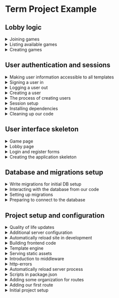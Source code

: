 # Term Project Example

## Lobby logic

<details>
  <summary>Joining games</summary>

### Joining games

The last piece of functionality we will implement in this section is the ability to join a game (the only other thing in the lobby is chat, and we need sockets for that). This will require the addition of a query in [`backend/db/games/index.js`](/backend/db/games/index.js) to add a user to a game - the html was put in place for this in the last section, when we used the results of the available games query to populate the lobby list. Note that there is a possible race condition in this order of events that we could prevent with some more advanced sql (outside of the scope of this course). Also, I get to hard code the `seat` field because I (intentionally) chose a straightforward game that only allows two players; your logic will likely need to be smarter:

```js
import db from "../connection.js";

const Sql = {
  /* existing queries */
  IS_PLAYER_IN_GAME:
    "SELECT * FROM game_users WHERE game_users.game_id=$1 AND game_users.user_id=$2",
};

/* existing logic */

const join = async (gameId, userId) => {
  // This will throw if the user is in the game since I have chosen the `none` method:
  await db.none(Sql.IS_PLAYER_IN_GAME(gameId, userId));

  await db.none(Sql.ADD_PLAYER, [gameId, userId, 2]);
};

export default {
  create,
  get,
  available,
  join,
};
```

In [`backend/routes/games/index.js`](/backend/routes/games/index.js), we add the user to the game with the new query, and redirect to the game page:

```js
router.post("/join/:id", async (request, response) => {
  const { id: gameId } = request.params;
  const { id: userId } = request.session.user;

  try {
    await Games.join(gameId, userId);

    response.redirect(`/games/${gameId}`);
  } catch (error) {
    console.log(error);
    response.redirect("/lobby");
  }
});
```

</details>

<details>
  <summary>Listing available games</summary>

### [Listing available games](https://github.com/sfsu-csc-667-spring-2024-roberts/jrobs-term-project/commit/eff3421c8ab0deeffd53141ff5ab45abf5b785d2)

Note that the logic discussed and written in this section is particular to the game I am creating; this logic will differ from yours! In my game, I can determine which games still need players by looking for any `game_id` in the `game_users` table that only has one row. The query I came up with is ... a little involved ...; feel free to use multiple queries (we're going for the end result, not super performant queries - I suggest a db course if that is interesting to you, but we don't need to optimize until we see a problem).

These are my additions to [`backend/db/games/index.js`](/backend/db/games/index.js):

```js
import db from "../connection.js";

const Sql = {
  /* Existing queries */
  GET_AVAILABLE: `
    SELECT games.*, users.email, users.gravatar FROM games
    INNER JOIN (
        SELECT game_users.game_id
        FROM game_users GROUP BY game_id
        HAVING COUNT(*) < 2
    ) AS temp ON games.id=temp.game_id
    LEFT JOIN users ON users.id=games.creator_id
    WHERE games.id > $[game_id_start]
    ORDER BY games.id
    LIMIT $[limit]
    OFFSET $[offset]
  `,
};

/* Existing code */

const available = async (game_id_start = 0, limit = 10, offset = 0) => {
  const games = await db.any(Sql.GET_AVAILABLE, {
    game_id_start,
    limit,
    offset,
  });

  return games;
};

export default {
  create,
  get,
  available,
};
```

One thing I will highlight is the use of `limit` and `offset` clauses, with an `order by games.id` - this means later, if I want to, I will be able to paginate based on the _last game id I saw_, which could come in handy.

The [`backend/routes/games/index.js`](/backend/routes/games/index.js) route was updated to use the new `available` query, and the [`backend/routes/games/games.ejs`](/backend/routes/games/games.ejs) template was updated to use the results of this query.

I also snuck in some html that I may want later on for dynamically adding games to the available game list. Feel free to skip this for now, I will point it out again when we come to it:

```html
<template id="available-game-template">
  <%- include("available-game", { game: { id: -1, gravatar: ""}}) %>
</template>
```

</details>

<details>
  <summary>Creating games</summary>

### [Creating games](https://github.com/sfsu-csc-667-spring-2024-roberts/jrobs-term-project/commit/dfeecbef16979c2a3253ab31a8b7fd6149380202)

My html skeleton already included a button for creating games; I have updated it to include an input, and to wrap both the input and the button in a form element. You may require more advanced logic (for example, a dialog) to allow users to create a game. The form will post to a new route, `create`, in the [`backend/routes/games/index.js`](/backend/routes/games/index.js) route. On successful completion of a game, the user will be redirected the new game page. All of this requires some additional database logic ([`backend/db/games/index.js`](/backend/db/games/index.js)) for creating a game and adding the user that created the game to the `game_users` table.

In [`backend/db/users/index.js`](/backend/db/users/index.js)

```js
import db from "../connection.js";

const Sql = {
  CREATE:
    "INSERT INTO games (creator_id, description) VALUES ($1, $2) RETURNING id",
  UPDATE_DESCRIPTION: "UPDATE games SET description=$1 WHERE id=$2",
  ADD_PLAYER: "INSERT INTO game_users (game_id, user_id) VALUES ($1, $2)",
};

const create = async (creatorId, description) => {
  try {
    const { id } = await db.one(Sql.CREATE, [
      creatorId,
      description || "placeholder",
    ]);

    if (description === undefined) {
      await db.none(Sql.UPDATE_DESCRIPTION, [`Game ${id}`, id]);
    }

    await db.none(Sql.ADD_PLAYER, [creatorId, id]);

    return id;
  } catch (error) {
    console.error(error);
    throw error;
  }
};

export default {
  create,
};
```

Don't forget to update your "manifest file" ([`backend/db/index.js`](/backend/db/index.js)):

```js
export { default as Games } from "./games/index.js";
export { default as Users } from "./users/index.js";
```

The `games/create` route can be a post route in [`backend/routes/games/index.js`](/backend/routes/games/index.js):

```js
import { Games } from "../../db/index.js";

/* Existing code */

router.post("/create", async (request, response) => {
  const { id: creatorId } = request.session.user;
  const { description } = request.body;

  try {
    const id = await Games.create(creatorId, description);
    response.redirect(`/games/${id}`);
  } catch (error) {
    // If we were nice we would provide the user with an error message
    response.redirect("/lobby");
  }
});
```

Now that we have some game and game user information, we can create some additional database logic to retrieve that information for display in the [`backend/routes/games/games.ejs`](/backend/routes/games/games.ejs) template. In [`backend/db/games/index.js`](/backend/db/games/index.js), add:

```js
const Sql = {
  /* Existing queries */
  GET_GAME: "SELECT * FROM games WHERE id=$1",
  GET_USERS:
    "SELECT users.id, users.email, game_users.seat FROM users, game_users, games WHERE games.id=$1 AND game_users.game_id=games.id AND game_users.user_id=users.id ORDER BY game_users.seat",
};

/* Existing Code */
const get = async (gameId) => {
  // We could use a join, but it gets nasty quickly
  const game = await db.one(Sql.GET_GAME, [gameId]);
  const users = await db.any(Sql.GET_USERS, [gameId]);

  return {
    ...game,
    users,
  };
};

export default {
  create,
  get,
};
```

Update the [route](/backend/routes/games/index.js):

```js
router.get("/:id", async (request, response) => {
  const { id } = request.params;
  const gameData = await Games.get(id);

  response.render("games/games", gameData);
});
```

Now, all of the game data that is returned can be used in the template. Check out the template code to see how I chose to use it; here's the result of a `Games.get` query:

```json
{
  "id": 11,
  "created_at": "2024-04-05T23:21:43.966Z",
  "creator_id": 5,
  "description": "My super fun game",
  "users": [
    {
      "id": 5,
      "email": "jrob@sfsu.edu",
      "gravatar": "f03deabb0378ab2658e86c4c7fbfd369fd7993429790709c05738483d482ce4e",
      "seat": 1
    }
  ]
}
```

Note: I made some unrelated changes to some DB queries and templates because I got tired of calculating my gravatar hash every time I needed it. The changes calculate the gravatar hash when a user is created, and then returns that value along with the id and email for insertion into the session.

</details>

## User authentication and sessions

<details>
  <summary>Making user information accessible to all templates</summary>

### Making user information accessible to all templates

We will frequently need user information in our templates. In this example, I will be updating a users avatar anywhere it is displayed on the site using their [gravatar](https://docs.gravatar.com/general/hash/), which requires their email (encrypted, but same idea). This can be done when we check for user authentication in [`backend/middleware/is-authenticated.js`](/backend/middleware/is-authenticated.js):

```js
import { createHash } from "crypto";

export default function (request, response, next) {
  if (
    request.session.user !== undefined &&
    request.session.user.id !== undefined
  ) {
    response.locals.user = {
      ...request.session.user,
      hash: createHash("sha256")
        .update(request.session.user.email)
        .digest("hex"),
    };

    next();
  } else {
    response.redirect("/");
  }
}
```

Anywhere I use an image of a user, I can update the `src` and `alt` attributes:

```html
<img
  class="h-8 w-8 rounded-full"
  src="https://gravatar.com/avatar/<%= user.hash %>"
  alt="<%= user.email %>"
/>
```

</details>

<details>
  <summary>Signing a user in</summary>

### Signing a user in

With users able to register, the sign in logic can now be implemented:

```js
router.post("/login", async (request, response) => {
  const { password, email } = request.body;

  try {
    if (await checkPassword(email, password)) {
      const user = await Users.find(email);
      request.session.user = {
        id: user.id,
        email: user.email,
      };

      response.redirect("/lobby");
    } else {
      throw "User not found";
    }
  } catch (error) {
    // If we were nice, we would add an error message of some sort
    response.redirect("/login");
  }
});
```

Make sure that your sign in form posts to the correct route (my implementation handled this in the last step, in [`backend/routes/auth/form.ejs`](/backend/routes/auth/form.ejs)).

</details>

<details>
  <summary>Logging a user out</summary>

### [Logging a user out](https://github.com/sfsu-csc-667-spring-2024-roberts/jrobs-term-project/commit/40229110e40bc243e5aaa323d55cfec0b15b908a)

If you stop your server and restart it, and browse to the `/lobby` page, you should still be logged in. The browser is sending the cookie that `express-session` created back to the server when it makes a request, and the session information that is stored in the database is getting populated into the `request.session` object. This is convenient, but will prevent use from testing or sign in logic, so we will now implement the logic for signing out. This is fairly straightforward - we simply need to tell `express-session` to remove the session information from the database when the `/auth/logout` route is called in [`backend/routes/auth/index.js`](/backend/routes/auth/index.js) (see the `express-session` docs if you're curious about why some of this code was written):

```js
router.get("/logout", (request, response, next) => {
  request.session.user = null;
  request.session.save((error) => {
    if (error) {
      next(error);
    }

    request.session.regenerate((error) => {
      if (error) {
        next(error);
        response.redirect("/");
      }
    });
  });
});
```

We also need to provide a logout link (I have done so in my html skeleton already in [`backend/routes/layout/navigation.ejs`](/backend/routes/layout/navigation.ejs)):

```html
<a href="/auth/logout">Sign out</a>
```

</details>

<details>
  <summary>Creating a user</summary>

### [Creating a user](https://github.com/sfsu-csc-667-spring-2024-roberts/jrobs-term-project/commit/b25e21f003530d80cd626824e1f579540e63a6f9)

We need one more dependency for user creation - a package that will securely encrypt user passwords:

```
npm install bcrypt
```

We can now hook up the logic for user creation with the registration form. This is going to require some database access logic, which will be created in [`backend/db/users/index.js`](/backend/db/users/index.js):

```js
import db from "../connection.js";

const Sql = {
  INSERT:
    "INSERT INTO users (email, password) VALUES ($1, $2) RETURNING id, email",
  EXISTS: "SELECT id FROM users WHERE email=$1",
  // Note that this is ONLY for use in our backend (since it returns the password)
  FIND: "SELECT * FROM users WHERE email=$1 AND password=$2",
};

const create = async (email, password) => db.one(Sql.INSERT, [email, password]);
const exists = async (email) => {
  return null !== (await db.oneOrNone(Sql.EXISTS, [email]));
};
const find = async (email) => {
  const result = await db.oneOrNone(Sql.FIND, [email, password]);

  if (result === null) {
    throw "User with those credentials not found";
  } else {
    return result;
  }
};

export default {
  create,
  exists,
  find,
};
```

Since we will be adding multiple files for database access, create a "manifest file" [`backend/db/index.js`](/backend/db/index.js):

```js
export { default as Users } from "./users/index.js";
```

Moving on to [`backend/routes/auth/index.js`](/backend/routes/auth/index.js) to add the logic for user creation (I accidentally omitted the `post` route in initial setup):

```js
router.post("/register", async (request, response) => {
  const { password, email } = request.body;

  if (await Users.exists(email)) {
    // The user email already exists in our database
    response.redirect("/auth/login");
  } else {
    const encryptedPassword = await encryptPassword(password);

    request.session.user = await Users.create(email, encryptedPassword);
    response.redirect("/lobby");
  }
});
```

To keep my route file concise, I added a module to handle the password related functionality at [`backend/routes/auth/password-handling.js`](/backend/routes/auth/password-handling.js):

```js
import bcrypt from "bcrypt";
import { Users } from "../../db/index.js";

const SALT_ROUNDS = 10;

export async function encryptPassword(clearTextPassword) {
  return await bcrypt.hash(clearTextPassword, SALT_ROUNDS);
}

export async function checkPassword(email, password) {
  try {
    const user = await Users.find(email);

    return await bcrypt.compare(password, user.password);
  } catch (error) {
    return false;
  }
}
```

Finally, we can tell the [authentication form](/backend/routes/auth/form.ejs) that, when registering, the form should post to the `/auth/register` route.

```html
<form class="space-y-6" action="/auth/<%= format %>" method="POST">
  <!-- form content -->
</form>
```

With all of this logic in place, the [`backend/middleware/is-authenticated.js`](/backend/middleware/is-authenticated.js) middleware can be updated to make use of the `request.session` object:

```js
export default function (request, response, next) {
  if (
    request.session.user !== undefined &&
    request.session.user.id !== undefined
  ) {
    next();
  } else {
    response.redirect("/");
  }
}
```

You should now be able to browse to the registration form, enter your information, and submit it. This will add a user to the database, and redirect the user to the lobby page. Checking the database, we see a new record is created in the users table, along with a new entry in the sessions table:

```
jrobs-term-project=# select * from users;
 id |         email          |                           password                           |         created_at
----+------------------------+--------------------------------------------------------------+----------------------------
  1 | roberts.john@gmail.com | $2b$10$WFXJbojVXaWmAHzBplPr3.AP/g9WPssUjKDqcEXHcxkK55bTVKbk2 | 2024-04-05 12:37:14.465868
(1 row)

               sid                |                                                             sess                                                              |       expire
----------------------------------+-------------------------------------------------------------------------------------------------------------------------------+---------------------
 c7_qD9G2g2xIKun3oiwCnkMmRRMrSBTY | {"cookie":{"originalMaxAge":null,"expires":null,"httpOnly":true,"path":"/"},"user":{"id":1,"email":"roberts.john@gmail.com"}} |
(4 rows)
```

</details>

<details>
  <summary>The process of creating users</summary>

### The process of creating users

We now have everything in place to be able to create and authenticate users. Whenever a user is authenticated, we will update the session to include their user id (which will allow us to update the [`backend/middleware/is-authenticated.js`](/backend/middleware/is-authenticated.js) middleware to check the session for a user id, rather than the querystring hack that has been used to this point).

#### Registration

User registers with the registration form created in our html/css skeleton, providing their email and password.

1. Ensure the user does not exist (for this sample application, that means checking to see if the email already exists in the users table). If the user exists, redirect to the login form (or provide a message indicating that the email is taken)
2. Encrypt the password for storage - passwords should never be stored as clear text, just in case a bad actor gets access to the database
3. Create an entry in the users table that includes the email and encrypted password
4. Update the session with the new user id
5. Redirect to the lobby page

#### Login

User provides their email and password in the login form.

1. Encrypt the password
2. Check the users table for an entry containing the email and encrypted password
3. If an entry exists, update the session with the user id from that record
4. Redirect to the lobby page

</details>

<details>
  <summary>Session setup</summary>

### [Session setup](https://github.com/sfsu-csc-667-spring-2024-roberts/jrobs-term-project/commit/25caeead7b0447ced255a4ba61b6a944072f7fe0)

We need to configure the `express-session` middleware, and tell our server about it. We can make use of our newly organized `server.js` file and `config` directory, and add a file for session setup [`backend/config/session.js](/backend/config/session.js) (don't forget to update the "manifest file"):

```js
import connectPgSimple from "connect-pg-simple";
import session from "express-session";

let sessionMiddleware = undefined;

export default function getSession() {
  if (sessionMiddleware === undefined) {
    return session({
      store: new (connectPgSimple(session))({ createTableIfMissing: true }),
      secret: process.env.SESSION_SECRET,
      resave: true,
      saveUninitialized: true,
      secure: process.env.NODE_ENV === "production",
    });
  }

  return sessionMiddleware;
}
```

In this code, the value of `sessionMiddleware` is being cached within the module so that repeated calls can be made to this function to get the _same_ session middleware. In addition - unlike our other config functions - we are returning the `session` object; we are going to need it later on! Also, a new environment variable named `SESSION_SECRET` is being used by `express-session` to sign the cookie; make sure to add this to your `.env` file!

After making a request to the server, the session middleware initializes the table it will be using for session storage (that is what the `createTableIsMissing` configuration is for in the store setup).

```
jrobs-term-project=# \dt
              List of relations
 Schema |        Name         | Type  | Owner
--------+---------------------+-------+-------
 public | game_cards          | table | jrob
 public | game_users          | table | jrob
 public | games               | table | jrob
 public | pgmigrations        | table | jrob
 public | session             | table | jrob
 public | standard_deck_cards | table | jrob
 public | test_table          | table | jrob
 public | users               | table | jrob
(8 rows)

jrobs-term-project=# select * from session;
               sid                |                                     sess                                     |       expire
----------------------------------+------------------------------------------------------------------------------+---------------------
 dUP56eT-FydoU0xAWALTACJ38s7_7Gtf | {"cookie":{"originalMaxAge":null,"expires":null,"httpOnly":true,"path":"/"}} | 2024-04-06 11:38:33
 HpkqymFa7tgKLGaKTv94Vq58Cjyt_Rap | {"cookie":{"originalMaxAge":null,"expires":null,"httpOnly":true,"path":"/"}} | 2024-04-06 11:38:33
(2 rows)
```

</details>

<details>
  <summary>Installing dependencies</summary>

### [Installing dependencies](https://github.com/sfsu-csc-667-spring-2024-roberts/jrobs-term-project/commit/153f5628d4e40b0fa0575b5fc0aff5d8ac89b367)

Begin by install the required packages:

1. [`express-session`](https://www.npmjs.com/package/express-session) is express middleware that creates a session id, and sends that session id in a cookie to the requesting client. On the server, we will associate some information with this session id (like user id). By default, this information is stored in memory, which is _volatile_ - any time the server restarts, the process' memory will be reclaimed, and we will lose all session data (this will be solved with the next package in this list).

   A cookie is simply an HTTP header whose value is defined by the server - in this case, the value is going to be the session id. Whenever the client makes a request to the server, it will automatically send any cookies that it has received from that domain. The `express-session` middleware will automatically look up any information associated with that session id, and make it available in the `request` object in our routes.

2. `connect-pg-simple` is express middleware that automates the storage of session information in our postgres database, allowing our server to persist session information in a non-volatile (i.e. memory) store.

```
npm install express-session connect-pg-simple
```

</details>

<details>
  <summary>Cleaning up our code</summary>

### [Cleaning up our code](https://github.com/sfsu-csc-667-spring-2024-roberts/jrobs-term-project/commit/12b07b35febe784f2ea15285eb8ae2fc0b38baf3)

Our [`backend/server.js`] file is becoming a little verbose, and now is a good time to refactor the code to make it more readable and organized. To do this, we will create a new directory named `config`, with individual files to handle setup of different concerns. Each of these files will `export` a function that takes the `express` `app` object as a parameter, along with any other information required from the server to handle configuration for a given concern. In addition to configuration, we can also make our route and middleware imports more concise, by adding a "manifest file" that re-exports individual functions from existing modules in their respective directories.

#### Organizing server configuration

Create the file [`backend/config/livereload.js](/backend/config/livereload.js) with this content:

```js
import connectLiveReload from "connect-livereload";
import livereload from "livereload";
import * as path from "path";

export default function liveReload(app, staticFilesPath) {
  if (process.env.NODE_ENV === "development") {
    const liveReloadServer = livereload.createServer();
    liveReloadServer.watch(path.join(staticFilesPath, "dist"));
    liveReloadServer.server.once("connection", () => {
      setTimeout(() => {
        liveReloadServer.refresh("/");
      }, 100);
    });

    app.use(connectLiveReload());
  }
}
```

Create the file [`backend/config/views.js`](/backend/config/views.js) with this content:

```js
import express from "express";

export default function views(app, viewsPath, staticFilesPath) {
  app.set("views", viewsPath);
  app.set("view engine", "ejs");
  app.use(express.static(staticFilesPath));
}
```

In both cases, we have moved the logic from the [`backend/server.js`](/backend/server.js) file into functions, and updated the logic to use parameters passed in to those functions. The "manifest file" [`backend/config/index.js`](/backend/config/index.js) will simply re-export thee functions:

```js
export { default as liveReload } from "./livereload.js";
export { default as views } from "./views.js";
```

Now, in [`backend/server.js`](/backend/server.js), the original logic can be replaced by calls to these functions, that are `import`ed with a concise `import` statement:

```js
import * as configure from "./config/index.js";

/* Other server code - make sure to add these calls in the same place they were previously used in server.js */
configure.liveReload(app, STATIC_PATH);
configure.views(app, VIEW_PATH, STATIC_PATH);
```

#### Organizing middleware

Create the "manifest file" [`index.js`](/backend/middleware/index.js) for the `backend/middleware` directory:

```js
export { default as isAuthenticated } from "./is-authenticated.js";
export { default as menuItemsAuthenticated } from "./menu-items-authenticated.js";
export { default as menuItemsDefault } from "./menu-items-default.js";
```

And update [`backend/server.js`](/backend/server.js):

```js
import * as middleware from "./middleware/index.js";

/* Other server code - make sure to add these calls in the same place they were previously used in server.js */
app.use(middleware.menuItemsDefault);

/* more code */
app.use(middleware.isAuthenticated);
app.use(middleware.menuItemsAuthenticated);
```

#### Organizing routes

Create the "manifest file" [`index.js`](/backend/routes/index.js) for the `backend/routes` directory:

```js
export { default as auth } from "./auth/index.js";
export { default as games } from "./games/index.js";
export { default as home } from "./home/index.js";
export { default as lobby } from "./lobby/index.js";
```

And update [`backend/server.js`](/backend/server.js):

```js
import * as routes from "./routes/index.js";

/* Other server code - make sure to add these calls in the same place they were previously used in server.js */
app.use("/", routes.home);
app.use("/auth", routes.auth);

/* middleware code */
app.use("/lobby", routes.lobby);
app.use("/games", routes.games);
```

</details>

## User interface skeleton

<details>
  <summary>Game page</summary>

### [Game page](https://github.com/sfsu-csc-667-spring-2024-roberts/jrobs-term-project/commit/f93261b808ae40cc19f348906132ed242e216b92)

Html and css for the game page in [`backend/routes/games/games.ejs`](/backend/routes/games/games.ejs). Yet again, no functionality yet!

</details>

<details>
  <summary>Lobby page</summary>

### [Lobby page](https://github.com/sfsu-csc-667-spring-2024-roberts/jrobs-term-project/commit/c41b67a371f715cdfc19e58c08a0a0ab22591230)

Html and css for the lobby page in [`backend/routes/lobby/lobby.ejs`](/backend/routes/lobby/lobby.ejs). Again, no functionality yet!

</details>

<details>
  <summary>Login and register forms</summary>

### [Login and register forms](https://github.com/sfsu-csc-667-spring-2024-roberts/jrobs-term-project/commit/1619d0dede42415c00ba9340cbf6cce9d5ef8ec2)

Nothing much here; a little re-organization and a lot of html and css to create the [`backend/routes/auth/login.ejs`](/backend/routes/auth/login.ejs) and the [`backend/routes/auth/register.ejs`](/backend/routes/auth/register.ejs) forms (which both include the same form from [`backend/routes/auth/form.ejs`](/backend/routes/auth/form.ejs)). No functionality included yet!

</details>

<details>
  <summary>Creating the application skeleton</summary>

### [Creating the application skeleton](https://github.com/sfsu-csc-667-spring-2024-roberts/jrobs-term-project/commit/ee79da1ed2619d4edce5d8bba44a3eac254c9652)

In class or in a milestone, we created wireframes for each of the pages in the game application. In this step, I am creating views for each of those pages _without any dynamic functionality_, so that as I develop the application, the pages are already there. This requires the additiona of some new routes and their correponding views. I suggest splitting the pages between members of your team to distribute the work!

I have chosen to use [tailwindcss](https://tailwindcss.com/) to help with styling; since we are not graphic designers, you are permitted to use front end **CSS** frameworks (but I do strongly encourage you to _understand_ the CSS you are using) like [tailwindcss](https://tailwindcss.com/) or [https://getbootstrap.com/](https://getbootstrap.com/).

For the tailwind setup, I followed the instructions on their [installation page](https://tailwindcss.com/docs/installation).

A few interesting things to highlight in this skeleton:

1. I added middleware that we will eventually use for authentication in [`backend/middleware/is-authenticated.js`](/backend/middleware/is-authenticated.js). If you do the same, you will need to add the querystring `?showauth` to your URL to see pages that require authentication (like [this](http://localhost:3000/games/42?showauth=true)). Those pages are defined in [`backend/server.js`](/backend/server.js) by adding the `is-authenticated` middleware to any routes that we want to protect, like this (more on this when we implement auth):
   ```js
   app.use("/", routesHome);
   app.use("/lobby", middlewareIsAuthenticated, routesLobby);
   ```
2. I reconfigured my view setup so that my views live next to the routes that use them.
3. I added middleware that defines the set of menu items that will be displayed in my navigation. These _could_ be hardcoded in view templates, but I like being able to dynamically decide which menu items to show based on whether or not a user is logged in. I used two middlewares - one that initially defines the menu items to be for unauthenticated users, and one that may eventually define the menu items for authenticated users. In [`backend/server.js](/backend/server.js), the order that middleware is included is important, as it will be evaluated in the order it is found in the file!!

</details>

## Database and migrations setup

<details>
  <summary>Write migrations for initial DB setup</summary>

### [Write migrations for initial DB setup](https://github.com/sfsu-csc-667-spring-2024-roberts/jrobs-term-project/commit/433da6df599d8ec79f62174f92b470d1a8918a7c)

In class or in a milestone, we discussed the creation of a database schema for your individual games. Translate your database schema into migrations. (See examples for my game in the `migrations/` folder)

</details>

<details>
  <summary>Interacting with the database from our code</summary>

### [Interacting with the database from our code](https://github.com/sfsu-csc-667-spring-2024-roberts/jrobs-term-project/commit/4af5231435ecae9e6404690f54df8447345aa5be)

We will use the `pg-promise` package to communicate with our database. No, you may not use models or any ORM (Object Relational Mapping) package - we are not doing anything complex enough to really warrant that, and the requirement to write SQL directly forces students to learn a minimal amount of SQL (and always ask if you can't figure out how to do something in SQL).

```
npm install pg-promise
```

To organize our database related logic, create a `backend/db` directory, and add the file [`backend/db/connection.js`](/backend/db/connection.js) to hold the logic for connecting to the database. Add the code in my copy to your copy of `connection.js` - since we leverage `.env` to set up the environment variable `DATABASE_URL`, this logic is generic.

Finally, to test the database connection, create a new route. Take a look at [`backend/server.js`](/backend/server.js) and [`backend/routes/test.js`](/backend/routes/test.js) for the requisite code, and ask questions in discord if there is any part you do not understand. Do note that `pg-promise` returns _promises_ - code that is being run asynchronously, and will _eventually_ resolve to a result. Because of this, it is critical that we use `await` to wait for the asynchronous response from the database; otherwise surprising, not good things will happen.

Once the necessary code is added, visit [http://localhost:3000/test](http://localhost:3000/test) to see the results, and verify that the database connection was correctly established. You should see something like this:

```json
[
  {
    "id": 1,
    "created_at": "2024-04-04T20:55:01.339Z",
    "test_string": "Hello on Apr 4, 2024 @ 13:55:01"
  },
  {
    "id": 2,
    "created_at": "2024-04-04T20:55:04.416Z",
    "test_string": "Hello on Apr 4, 2024 @ 13:55:04"
  }
]
```

</details>

<details>
  <summary>Setting up migrations</summary>

### [Setting up migrations](https://github.com/sfsu-csc-667-spring-2024-roberts/jrobs-term-project/commit/3a3025358595ecc62fd174c9fb47d7d61c8efedc)

Let's say John and Sally are working on a project in their _separate and distinct_ development environments. John is tasked with setting the users database interactions, and Sally is tasked with setting up the game database interactions. John will create a `users` table in their local database, and Sally will create a `games` table in their local database.

Sally will not have the `users` table, and John will not have the `games` table. Migrations are a tool that allow us to specify changes to the structure of the database (for example, adding a table) _in our codebase_, so that when John pulls the code that Sally wrote, John can run the migrations to automatically add the table that Sally created (and vice versa). Migrations also allow us to make incremental changes to the database structure and, similar to version control with github, we can incrementally revert (rollback) or apply database changes.

Migrations will be managed with the `node-pg-migrate` and `pg` packages:

```
npm install node-pg-migrate pg
```

So that we don't need to remember the commands for migration, add these scripts to [`package.json`](./package.json):

```json
"db:create": "node-pg-migrate create -j=js -- ",
"db:migrate": "node-pg-migrate up",
"db:rollback": "node-pg-migrate down"
```

Create a migration to test our connection - this will create a `migrations` folder, and put a file named [`TIMESTAMP_test-migration.js`](/migrations/1712262572600_test-migration.js) into that directory (the timestamp is important; don't change the name of this file!). Since we are using ES6 modules, we _do_ need to change the extension of the file to `cjs` after it is created.

```
npm run db:create test migration
```

You can just copy the contents of the copy in this repository into your migration. Notice that there are two separate functions that are exported - `up` to apply a change to the database (in this case, the creation of a table named `test_table`), and `down` to rollback that change (if we ever need to revert the change).

The migration can be applied with:

```
npm run db:migrate
```

`node-pg-migrate` automatically looks for a `.env` file to find the database connection string, and applies the change. If we connect to our database, we can see that _two_ tables have been created:

```
❯ psql jrobs-term-project
psql (15.2)
Type "help" for help.

jrobs-term-project=# \dt
           List of relations
 Schema |     Name     | Type  | Owner
--------+--------------+-------+-------
 public | pgmigrations | table | jrob
 public | test_table   | table | jrob
(2 rows)
```

The `pgmigrations` table helps `node-pg-migrate` keep track of which migrations have run:

```
❯ psql jrobs-term-project
psql (15.2)
Type "help" for help.

jrobs-term-project=# \dt
           List of relations
 Schema |     Name     | Type  | Owner
--------+--------------+-------+-------
 public | pgmigrations | table | jrob
 public | test_table   | table | jrob
(2 rows)
```

The `test_table` is the table we defined in our migration:

```
jrobs-term-project=# select * from test_table;
 id | created_at | test_string
----+------------+-------------
(0 rows)
```

</details>

<details>
  <summary>Preparing to connect to the database</summary>

### [Preparing to connect to the database](https://github.com/sfsu-csc-667-spring-2024-roberts/jrobs-term-project/commit/267f62538ccb3b15fe6b2bf880bffc6affe6c9a2)

Ensure that you have the [`postgres`](https://www.postgresql.org/) database server installed locally! This should install some command line tools, like `createdb`, that will allow you to interact with a development copy of your application's database locally.

First, create the database (I usually name it after my app):

```
createdb DATABASE_NAME
```

Create a `.env` file that will be used to store "secrets" - like database passwords - locally. Since each developer on the team will be interacting with their own version of a development database, and since all of these will be distinct from the production database, we need a way to store and use things like database connection strings (which will be different for each developer and the production environment). The `.env` file will hold these values, and we will use the `dotenv` package to load the values stored in the `.env` file into our environment when we start up our development server, and if (when) our project is deployed, we can simply create the same environment variables with their production values on the production server. Note that the `.env` file MUST NOT BE COMMITTED TO GITHUB. It will hold sensitive information (like passwords, authentication info for external services, etc.) so should not be made public. Ensure that `.gitignore` has a line that reads `.env` to prevent this file from getting committed!

In a \*nix shell, you can add your database connection string to your `.env` file like this (this assumes no password, and that the current user is the database user as well):

```
echo DATABASE_URL=postgres://`whoami`@localhost:5432/DATABASE_NAME >> .env
```

Install the `dotenv` package:

```
npm install dotenv
```

Update [`backend/server.js`](/backend/server.js) to load environment variables automatically (I also updated my startup message to tell me which environment I'm running in):

```js
import "dotenv/config";
```

</details>

## Project setup and configuration

<details>
  <summary>Quality of life updates</summary>

### [Quality of life updates](https://github.com/sfsu-csc-667-spring-2024-roberts/jrobs-term-project/commit/53596743a2cc96240ed7572e3cb63b1ccdf176c5)

In order to keep code consistently formatted as multiple developers work on the same project, installed some development dependencies to automatically reformat ("prettify") code as it gets committed into the repository. This diff is going to be large because all of the code written to this point will be run through `prettier`.

```
npm install --save-dev husky lint-staged prettier
```

To set up the pre-commit hook to automate code reformatting:

```
npx mrm@2 lint-staged
```

To prettify existing code:

```
npx prettier --write ./frontend
npx prettier --write ./backend
```

</details>

<details>
  <summary>Additional server configuration</summary>

### [Additional server configuration](https://github.com/sfsu-csc-667-spring-2024-roberts/jrobs-term-project/commit/8ca78d11aff01735aef734b275b914027bd4686d)

Adding the `morgan` package for additional server logging, and the `cookie-parser` package to be able to use cookies (this will be needed for authentication and maintaining user state between requests). Updated [`backend/server.js`](/backend/server.js) to use both of the new packages, as well as to allow json encoded bodies.

```
npm install morgan cookie-parser
```

</details>

<details>
  <summary>Automatically reload site in development</summary>

### [Automatically reload site in development](https://github.com/sfsu-csc-667-spring-2024-roberts/jrobs-term-project/commit/f836d9c378c0ba3d6cff5170cd85cca7568a6299)

Added two dependencies - `livereload` and `connect-livereload` - and updated [`backend/server.js](/backend/server.js) to use these dependencies in the development environment to automatically reload the website when changes are made to the code. Added [`nodemon.json`](./nodemon.json) to provide a configuration for `nodemon` that would also watch the `.ejs` files in `backend/views`, and to _ignore_ the `backend/static/dist` folder (`livereload` will automatically refresh the page, which will fetch the newly created bundle).

```
npm install --save-dev livereload connect-livereload
```

</details>

<details>
  <summary>Building frontend code</summary>

### [Building frontend code](https://github.com/sfsu-csc-667-spring-2024-roberts/jrobs-term-project/commit/67e711c6b870db9c30602e6e38e58e69cf1ec0db)

Added the `/frontend` directory, which will store the code that will run in the client. This code will be served as a static file by the server from the `/backend/static/dist` directory. Installed `esbuild` to be able to "bundle" our front-end code into a single file to be served by the server. For funsies, using [typescript](https://www.typescriptlang.org/) in frontend code.

In order to be able to refresh the code as changes are made in the development environment, installed `concurrently` to be able to run multiple processes simultaneously. Scripts in [`package.json`](./package.json) updated to leverage `concurrently` to rebuild the front end code, and to restart the server process when changes are made. Note that `.gitignore` was updated to ignore the files output by esbuild - these would be built with, for example, a postinstall script when the project gets deployed to a production server (which we won't be doing because money). Moved some scripts around in [`package.json`](./package.json) to better organize the development scripts for use with `concurrently`.

The `esbuild.js` file holds the code that tells `esbuild` what to do in the production and development environments - we want production code to be as concise and small as possible (minified), and we want development code to be readable for debugging.

Some other minor refactors:

- Moved all the favicon links into a partial
- Added `dayjs` to test build

```
npm install --save-dev concurrently typescript
npm install dayjs
```

</details>

<details>
  <summary>Template engine</summary>

### [Template engine](https://github.com/sfsu-csc-667-spring-2024-roberts/jrobs-term-project/commit/671b31c53b51b52534e3da51e1b24f94316a4a5d)

Installed the `ejs` template engine, and updated [`backend/server.js`](/backend/server.js) to be able to "render" templates from the `/backend/views` directory. Added [`backend/views/root.ejs`](/backend/views/root.ejs) as the first view, and updated the root route ([`/backend/routes/root.js`](/backend/routes/root.js)) to use this template.

```
npm install ejs
```

</details>

<details>
  <summary>Serving static assets</summary>

### [Serving static assets](https://github.com/sfsu-csc-667-spring-2024-roberts/jrobs-term-project/commit/29e5739d35dd757723214be9144941d0b041b1ec)

Sometimes, we do not need to dynamically generate a response to a client - we just want to send a "static" file. Created `backend/static` directory (and added some favicons to it for testing), and configured the server to serve static files from this directory.

</details>

<details>
  <summary>Introduction to middleware</summary>

### [Introduction to middleware](https://github.com/sfsu-csc-667-spring-2024-roberts/jrobs-term-project/commit/c2081d692c65b81015492345620ae0d068d207ad)

Create a middleware example in [`backend/middleware/request-time.js`](/backend/middleware/request-time.js), and updated the server to `use` the middleware. This middleware simply prints out the request type and timestamp whenever a request is made to the server (and will be removed in a future commit since it is intended as an example only).

</details>

<details>
  <summary>http-errors</summary>

### [http-errors](https://github.com/sfsu-csc-667-spring-2024-roberts/jrobs-term-project/commit/0ec54c5eceb5a019869b85e1ffd5d868fd118e03)

Added the `http-errors` dependency, and configured the server to provide a more meaningful error message if a route is not found. Note that in a production environment, we would want to set the `NODE_ENV` to "production" to prevent the stack trace from being shown to the user (this could create a security risk by unintentionally revealing details of the failing request).

```
npm install http-errors
```

</details>

<details>
  <summary>Automatically reload server process</summary>

### [Automatically reload server process](https://github.com/sfsu-csc-667-spring-2024-roberts/jrobs-term-project/commit/5d6221277ec4d5192ac744daa00fde63cdacc3d2)

Added the `nodemon` dependency and a `start:dev` script to [`package.json`](./package.json) to reload the server process whenever a change is made to [`backend/server.js`](/backend/server.js), and any dependency of [`backend/server.js`](/backend/server.js).

```
npm install --save-dev nodemon
```

</details>

<details>
  <summary>Scripts in package.json</summary>

### [Scripts in package.json](https://github.com/sfsu-csc-667-spring-2024-roberts/jrobs-term-project/commit/c7b44c85f3515b4f666e9e26ca197c82bbf3eba2)

Added the `start` script to enable running the server with the command:

```
npm run start
```

</details>

<details>
  <summary>Adding some organization for routes</summary>

### [Adding some organization for routes](https://github.com/sfsu-csc-667-spring-2024-roberts/jrobs-term-project/commit/375595d17c9440d6b01c1af03969012f53692335)

Created the `backend/routes` directory and moved the route logic from [`backend/server.js`](/backend/server.js) to [`backend/routes/root.js`](/backend/routes/root.js). Set up the root routes in [`backend/server.js`](/backend/server.js) to serve all routes defined in [`backend/routes/root.js`](/backend/routes/root.js) from the root of the site (`/`).

</details>

<details>
  <summary>Adding our first route</summary>

### [Adding our first route](https://github.com/sfsu-csc-667-spring-2024-roberts/jrobs-term-project/commit/375595d17c9440d6b01c1af03969012f53692335)

Write the basic server setup code in [`backend/server.js`](/backend/server.js) to get a simple route set up. Updated [`package.json`](./package.json) to be able to use ES6.

</details>

<details>
  <summary>Initial project setup</summary>

### [Initial project setup](https://github.com/sfsu-csc-667-spring-2024-roberts/jrobs-term-project/commit/cb389932c21e7c5fdad2dd0000c49c2272994d25)

Created a `backend` directory where all of our server side source code will go, and the [`server.js`](/backend/server.js) file where we will write our server configuration code.

Install the express dependency with:

```
npm install express
```

</details>
